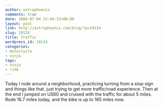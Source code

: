 ```yaml
---
author: astrophoenix
comments: true
date: 2008-07-04 22:44:13+00:00
layout: post
link: http://astrophoenix.com/blog/?p=19124
slug: 19124
title: Traffic
wordpress_id: 19124
categories:
- motorcycle
- ninja
tags:
- ninja
- ride
---
```


Today I rode around a neighborhood, practicing turning from a stop sign and things like that. just trying to get more traffic/road experience. Then at the end I jumped on US60 and cruised with the traffic for about 5 miles. Rode 16.7 miles today, and the bike is up to 165 miles now.

